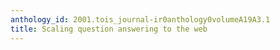 ```yaml
---
anthology_id: 2001.tois_journal-ir0anthology0volumeA19A3.1
title: Scaling question answering to the web
---
```

